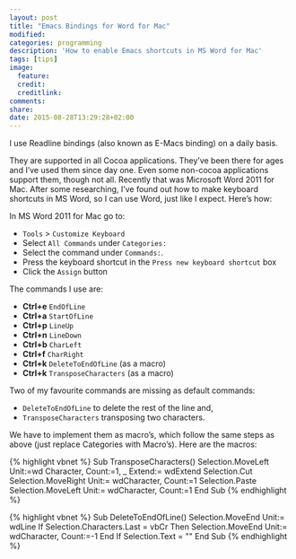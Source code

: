 ```yaml
---
layout: post
title: "Emacs Bindings for Word for Mac"
modified:
categories: programming
description: 'How to enable Emacs shortcuts in MS Word for Mac'
tags: [tips]
image:
  feature:
  credit:
  creditlink:
comments:
share:
date: 2015-08-28T13:29:28+02:00
---
```


I use Readline bindings (also known as E-Macs binding) on a daily basis. 

They are supported in all Cocoa applications. They’ve been there for ages and I’ve used them since day one. Even some non-cocoa applications support them, though not all. Recently that was Microsoft Word 2011 for Mac.
After some researching, I’ve found out how to make keyboard shortcuts in MS Word, so I can use Word, just like I expect. Here’s how:

In MS Word 2011 for Mac go to:

- `Tools` > `Customize Keyboard`
- Select `All Commands` under `Categories:`
- Select the command under `Commands:`. 
- Press the keyboard shortcut in the `Press new keyboard shortcut` box
- Click the `Assign` button

The commands I use are:

- **Ctrl+e** `EndOfLine`
- **Ctrl+a** `StartOfLine`
- **Ctrl+p** `LineUp`
- **Ctrl+n** `LineDown`
- **Ctrl+b** `CharLeft`
- **Ctrl+f** `CharRight`
- **Ctrl+k** `DeleteToEndOfLine` (as a macro)
- **Ctrl+k** `TransposeCharacters` (as a macro)

Two of my favourite commands are missing as default commands:
- `DeleteToEndOfLine` to delete the rest of the line and,
- `TransposeCharacters` transposing two characters. 

We have to implement them as macro’s, which follow the same steps as above (just replace Categories with Macro’s). Here are the macros:

{% highlight vbnet %}
Sub TransposeCharacters()
    Selection.MoveLeft Unit:=wd Character, Count:=1, _
      Extend:= wdExtend
    Selection.Cut
    Selection.MoveRight Unit:= wdCharacter, Count:=1
    Selection.Paste
    Selection.MoveLeft Unit:= wdCharacter, Count:=1
End Sub
{% endhighlight %}

{% highlight vbnet %}
Sub DeleteToEndOfLine()
  Selection.MoveEnd Unit:= wdLine
  If Selection.Characters.Last = vbCr Then
    Selection.MoveEnd Unit:= wdCharacter, Count:=-1
  End If
  Selection.Text = ""
End Sub
{% endhighlight %}
